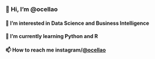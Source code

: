 ### 👋 Hi, I’m @ocellao
#### 👀 I’m interested in Data Science and Business Intelligence
#### 🌱 I’m currently learning Python and R
#### 📫 How to reach me instagram/[@ocellao](https://www.instagram.com/ocellao/)

<!---
Please make yourself at home.
--->
